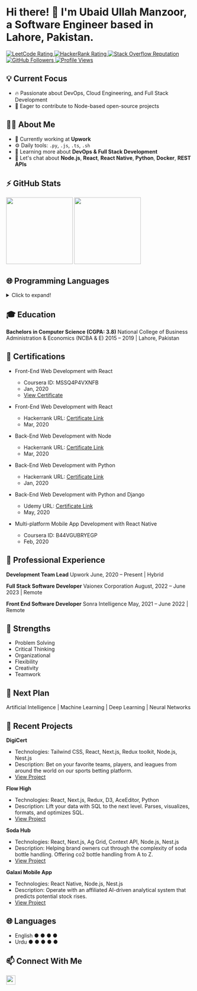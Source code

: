 <!-- Add Your Name and Intro Here -->
# Hi there! 👋 I'm Ubaid Ullah Manzoor, a Software Engineer based in Lahore, Pakistan.

<!-- Social Media Badges -->
<p align="left">
  <a href="https://leetcode.com/ubaidmanzoor987/">
    <img src="https://cp-logo.vercel.app/leetcode/ubaidmanzoor987" alt="LeetCode Rating" />
  </a>
  <a href="https://www.hackerrank.com/ubaidmanzoor789">
    <img src="https://raw.githubusercontent.com/sudiptob2/cf-stats/main/output/rating.svg" alt="HackerRank Rating" />
  </a>
  <a href="https://stackoverflow.com/users/9789238/m-ubaidullah-manzoor">
    <img alt="Stack Overflow Reputation" src="https://img.shields.io/stackexchange/stackoverflow/r/5921662?color=orange&label=reputation&logo=stackoverflow">
  </a>
  <a href="https://github.com/ubaidmanzoor987?tab=followers">
    <img alt="GitHub Followers" src="https://img.shields.io/github/followers/ubaidmanzoor987?color=green&logo=github">
  </a>
  <a href="https://github.com/ubaidmanzoor987/">
    <img src="https://komarev.com/ghpvc/?username=ubaidmanzoor987" alt="Profile Views" />
  </a>
</p>

<!-- Current Interests and Goals -->
## 💡 Current Focus
- :fire: Passionate about DevOps, Cloud Engineering, and Full Stack Development
- :calendar: Eager to contribute to Node-based open-source projects

<!-- Professional Info -->
## 👨‍💻 About Me
- 🏢 Currently working at **Upwork**
- ⚙️ Daily tools: `.py`, `.js`, `.ts`, `.sh`
- 🌱 Learning more about **DevOps & Full Stack Development**
- 💬 Let's chat about **Node.js**, **React**, **React Native**, **Python**,  **Docker**, **REST APIs**

<!-- GitHub Stats -->
## ⚡ GitHub Stats
<p align="left">
  <img height="180em" src="https://github-readme-stats.vercel.app/api?username=ubaidmanzoor987&show_icons=true&hide_border=true&&count_private=true&include_all_commits=true" /> 
  <img height="180em" src="https://github-readme-stats.vercel.app/api/top-langs/?username=ubaidmanzoor987&show_icons=true&hide_border=true&layout=compact&langs_count=15"/>
</p>

<!-- Programming Languages -->
## 🌐 Programming Languages
<details>
  <summary>Click to expand!</summary>
  
  | Front-end   | Back-end   | Frameworks/Libraries  | Databases         | Cloud Platforms            | Other           |
  | ----------- | ---------- | --------------------- | ----------------- | ---------------------------|---------------- |
  | HTML        | Javascript | React & Next.js       | PostgreSQL        | AWS, Azure, Google Cloud   | Git             |
  | CSS         | Typescript | React Native          | MySQL             | Digital Ocean, Heroku      | Docker          |
  | Javascript  | Node.js    | Vue.js & Nuxt.js      | MongoDB           | Firebase                   | Jira            |
  | Bootstrap   | Python     | Redux                 | DynamoDB          | Alibaba Cloud, IBM Cloud   | Clickup         |
  | MIUI        |            | Express & Fastify     | Redis             | Oracle Cloud               | Trello          |      
  | CHAKRA UI   |            | Nest.js               |                   |                           |                 |
  |             |            | Flask Api             |                   |                           |                 |   
  |             |            | Fast Api              |                   |                           |                 | 
</details> 

<!-- 🎓 Education -->
## 🎓 Education
**Bachelors in Computer Science (CGPA: 3.8)**
National College of Business Administration & Economics (NCBA & E)
2015 – 2019 | Lahore, Pakistan

<!-- 🚀 Certifications -->
## 🚀 Certifications
- Front-End Web Development with React
  - Coursera ID: MSSQ4P4VXNFB
  - Jan, 2020
  - [View Certificate](Add_Certificate_Link_Here)

- Front-End Web Development with React
  - Hackerrank URL: [Certificate Link](https://www.hackerrank.com/certificates/ae5d4af40ed8)
  - Mar, 2020

- Back-End Web Development with Node
  - Hackerrank URL: [Certificate Link](https://www.hackerrank.com/certificates/3ba54f8933eb)
  - Mar, 2020

- Back-End Web Development with Python
  - Hackerrank URL: [Certificate Link](https://www.hackerrank.com/certificates/1207ff9d5c52)
  - Jan, 2020

- Back-End Web Development with Python and Django
  - Udemy URL: [Certificate Link](shorturl.at/ckFGK)
  - May, 2020

- Multi-platform Mobile App Development with React Native
  - Coursera ID: B44VGUBRYEGP
  - Feb, 2020

<!-- 💼 Professional Experience -->
## 💼 Professional Experience
**Development Team Lead**
Upwork
June, 2020 – Present | Hybrid

**Full Stack Software Developer**
Vaionex Corporation
August, 2022 – June 2023 | Remote

**Front End Software Developer**
Sonra Intelligence
May, 2021 – June 2022 | Remote


<!-- 💪 Strengths -->
## 💪 Strengths
- Problem Solving
- Critical Thinking
- Organizational
- Flexibility
- Creativity
- Teamwork

<!-- 🎯 Next Plan -->
## 🎯 Next Plan
Artificial Intelligence | Machine Learning | Deep Learning | Neural Networks

<!-- 🚀 Recent Projects -->
## 🚀 Recent Projects
**DigiCert**
- Technologies: Tailwind CSS, React, Next.js, Redux toolkit, Node.js, Nest.js
- Description: Bet on your favorite teams, players, and leagues from around the world on our sports betting platform.
- [View Project](https://lilbit.vaionex.cloud/)

**Flow High**
- Technologies: React, Next.js, Redux, D3, AceEditor, Python
- Description: Lift your data with SQL to the next level. Parses, visualizes, formats, and optimizes SQL.
- [View Project](https://fhdev.sonra.io/)

**Soda Hub**
- Technologies: React, Next.js, Ag Grid, Context API, Node.js, Nest.js
- Description: Helping brand owners cut through the complexity of soda bottle handling. Offering co2 bottle handling from A to Z.
- [View Project](https://app.sodahub.eu/)

**Galaxi Mobile App**
- Technologies: React Native, Node.js, Nest.js
- Description: Operate with an affiliated AI-driven analytical system that predicts potential stock rises.
- [View Project](https://play.google.com/store/apps/details?id=com.galaxi.android)

<!-- 🌐 Languages -->
## 🌐 Languages
- English ● ● ● ● 
- Urdu ● ● ● ● ●

<!-- Contact Info -->
## 📫 Connect With Me
<p align="left">
  <a href="mailto:ubaidmanzoor987@gmail.com">
    <img src="https://img.shields.io/badge/Gmail-D14836?style=for-the-badge&logo=gmail&logoColor=white" height=25>
  </a>
</p>
